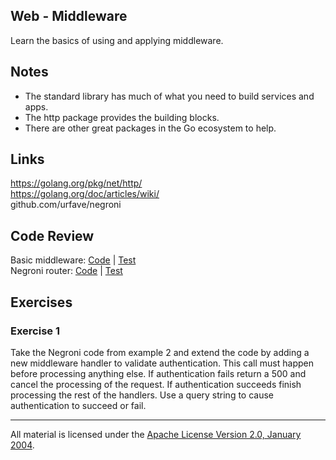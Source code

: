## Web - Middleware

Learn the basics of using and applying middleware.

## Notes

* The standard library has much of what you need to build services and apps.
* The http package provides the building blocks.
* There are other great packages in the Go ecosystem to help.

## Links

https://golang.org/pkg/net/http/  
https://golang.org/doc/articles/wiki/  
github.com/urfave/negroni    

## Code Review

Basic middleware: [Code](example1/main.go) | [Test](example1/main_test.go)  
Negroni router: [Code](example2/main.go) | [Test](example2/main_test.go)    

## Exercises

### Exercise 1

Take the Negroni code from example 2 and extend the code by adding a new middleware handler to validate authentication. This call must happen before processing anything else. If authentication fails return a 500 and cancel the processing of the request. If authentication succeeds finish processing the rest of the handlers. Use a query string to cause authentication to succeed or fail.
___
All material is licensed under the [Apache License Version 2.0, January 2004](http://www.apache.org/licenses/LICENSE-2.0).